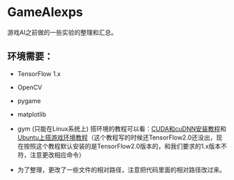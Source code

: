 # GameAIexps
游戏AI之前做的一些实验的整理和汇总。
## 环境需要：
* TensorFlow 1.x
* OpenCV
* pygame
* matplotlib
* gym (只能在Linux系统上)
搭环境的教程可以看：[CUDA和cuDNN安装教程](https://blog.csdn.net/Gerzson/article/details/94652816)和[Ubuntu上搭游戏环境教程](https://blog.csdn.net/Gerzson/article/details/91478123)（这个教程写的时候还TensorFlow2.0还没出，现在按照这个教程默认安装的是TensorFlow2.0版本的，和我们要求的1.x版本不符，注意更改相应命令）

* 为了整理，更改了一些文件的相对路径，注意把代码里面的相对路径改过来。
